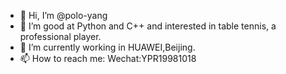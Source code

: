 - 👋 Hi, I’m @polo-yang
- 👀 I’m good at Python and C++ and interested in table tennis, a professional player.
- 🌱 I’m currently working in HUAWEI,Beijing.
- 📫 How to reach me: Wechat:YPR19981018

<!---
polo-yang/polo-yang is a ✨ special ✨ repository because its `README.md` (this file) appears on your GitHub profile.
You can click the Preview link to take a look at your changes.
--->
